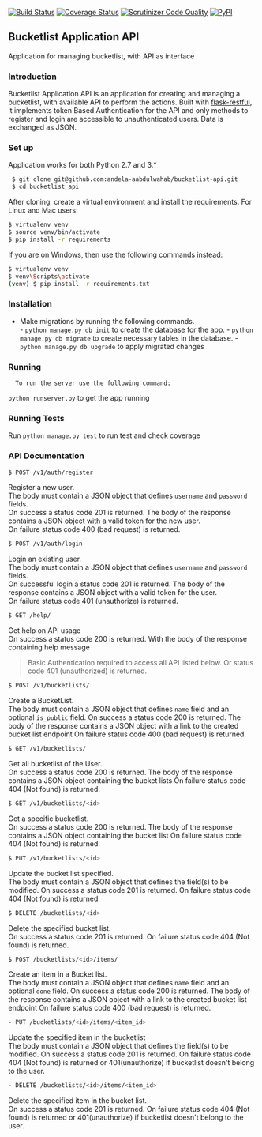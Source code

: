 [![Build Status](https://travis-ci.org/andela-aabdulwahab/bucketlist-api.svg?branch=develop)](https://travis-ci.org/andela-aabdulwahab/bucketlist-api)
[![Coverage Status](https://coveralls.io/repos/github/andela-aabdulwahab/bucketlist-api/badge.svg?branch=develop)](https://coveralls.io/github/andela-aabdulwahab/bucketlist-api?branch=develop)
[![Scrutinizer Code Quality](https://scrutinizer-ci.com/g/andela-aabdulwahab/bucketlist-api/badges/quality-score.png?b=develop)](https://scrutinizer-ci.com/g/andela-aabdulwahab/bucketlist-api/?branch=develop)
[![PyPI](https://img.shields.io/pypi/pyversions/Django.svg?maxAge=2592000)]()
## Bucketlist Application API
Application for managing bucketlist, with API as interface

### Introduction

Bucketlist Application API is an application for creating and managing a bucketlist, with available API to perform the actions. Built with [flask-restful](http://flask-restful-cn.readthedocs.io/en/0.3.4/), it implements token Based Authentication for the API and only methods to register and login are accessible to unauthenticated users. Data is exchanged as JSON.

### Set up

 Application works for both Python 2.7 and 3.*
```sh
 $ git clone git@github.com:andela-aabdulwahab/bucketlist-api.git
 $ cd bucketlist_api
 ```

After cloning, create a virtual environment and install the requirements. For Linux and Mac users:

 ```sh
$ virtualenv venv
$ source venv/bin/activate
$ pip install -r requirements
 ```
 If you are on Windows, then use the following commands instead:

 ```sh
$ virtualenv venv
$ venv\Scripts\activate
(venv) $ pip install -r requirements.txt
```

### Installation

* Make migrations by running the following commands.<br>
      - `python manage.py db init` to create the database  for the app.
      - `python manage.py db migrate` to create necessary tables in the database.
      - `python manage.py db upgrade` to apply migrated changes

### Running

      To run the server use the following command:
```python runserver.py``` to get the app running

### Running Tests
Run ```python manage.py test``` to run test and check coverage

### API Documentation

 ```sh
 $ POST /v1/auth/register
 ```
Register a new user.<br>
The body must contain a JSON object that defines `username` and `password` fields.<br>
On success a status code 201 is returned. The body of the response contains a JSON object with a valid token for the new user.<br>
On failure status code 400 (bad request) is returned.<br>

 ```sh
 $ POST /v1/auth/login
 ```
Login an existing user.<br>
The body must contain a JSON object that defines `username` and `password` fields.<br>
On successful login a status code 201 is returned. The body of the response contains a JSON object with a valid token for the user.<br>
On failure status code 401 (unauthorize) is returned.<br>

 ```sh
 $ GET /help/
 ```
Get help on API usage<br>
On success a status code 200 is returned. With the body of the response containing help message


> Basic Authentication required to access all API listed below. Or status code 401 (unauthorized) is returned.

 ```sh
 $ POST /v1/bucketlists/
 ```
Create a BucketList.<br>
The body must contain  a JSON object that defines `name` field and an optional `is_public` field.
On success a status code 200 is returned. The body of the response contains a JSON object with a link to the created bucket list endpoint
On failure status code 400 (bad request) is returned.<br>

 ```sh
 $ GET /v1/bucketlists/
 ```
Get all bucketlist of the User.<br>
On success a status code 200 is returned. The body of the response contains a JSON object containing the bucket lists
On failure status code 404 (Not found) is returned.<br>

 ```sh
 $ GET /v1/bucketlists/<id>
 ```
Get a specific bucketlist.<br>
On success a status code 200 is returned. The body of the response contains a JSON object containing the bucket list
On failure status code 404 (Not found) is returned.<br>

 ```sh
 $ PUT /v1/bucketlists/<id>
 ```
Update the bucket list specified.<br>
The body must contain  a JSON object that defines the field(s) to be modified.
On success a status code 201 is returned. On failure status code 404 (Not found) is returned.<br>

 ```sh
 $ DELETE /bucketlists/<id>
 ```
Delete the specified bucket list.<br>
On success a status code 201 is returned. On failure status code 404 (Not found) is returned.<br>

 ```sh
 $ POST /bucketlists/<id>/items/
 ```
Create an item in a Bucket list.<br>
The body must contain  a JSON object that defines `name` field and an optional `done` field.
On success a status code 200 is returned. The body of the response contains a JSON object with a link to the created bucket list endpoint
On failure status code 400 (bad request) is returned.<br>

 ```sh
 - PUT /bucketlists/<id>/items/<item_id>
 ```
Update the specified item in the bucketlist<br>
The body must contain  a JSON object that defines the field(s) to be modified.
On success a status code 201 is returned. On failure status code 404 (Not found) is returned or 401(unauthorize) if bucketlist doesn't belong to the user.<br>

 ```sh
 - DELETE /bucketlists/<id>/items/<item_id>
 ```
Delete the specified item in the bucket list.<br>
On success a status code 201 is returned. On failure status code 404 (Not found) is returned or 401(unauthorize) if bucketlist doesn't belong to the user.<br>

